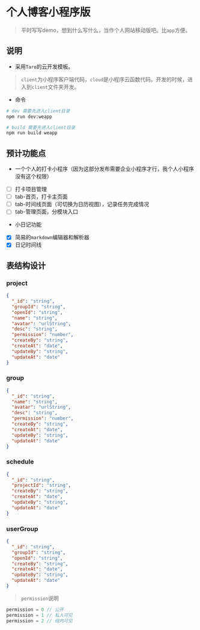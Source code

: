 # 个人博客小程序版

> 平时写写demo，想到什么写什么，当作个人网站移动版吧。比`app`方便。

## 说明

+ 采用`Taro`的云开发模板。  
> `client`为小程序客户端代码，`cloud`是小程序云函数代码。开发的时候，进入到`client`文件夹开发。  

+ 命令
```bash
# dev 需要先进入client目录
npm run dev:weapp

# build 需要先进入client目录
npm run build weapp

```

## 预计功能点  
+ 一个个人的打卡小程序（因为这部分发布需要企业小程序才行，我个人小程序没有这个权限）  
 - [ ] 打卡项目管理
 - [ ] tab-首页，打卡主页面
 - [ ] tab-时间线页面（可切换为日历视图），记录任务完成情况
 - [ ] tab-管理页面，分模块入口

+ 小日记功能  
 - [x] 简易的`markdown`编辑器和解析器
 - [x] 日记时间线

## 表结构设计

### project

```json
{
  "_id": "string",
  "groupId": "string",
  "openId": "string",
  "name": "string",
  "avatar": "urlString",
  "desc": "string",
  "permission": "number",
  "createBy": "string",
  "createAt": "date",
  "updateBy": "string",
  "updateAt": "date"
}
```

### group  

```json
{
  "_id": "string",
  "name": "string",
  "avatar": "urlString",
  "desc": "string",
  "permission": "number",
  "createBy": "string",
  "createAt": "date",
  "updateBy": "string",
  "updateAt": "date"
}
```

### schedule

```json
{
  "_id": "string",
  "projectId": "string",
  "createBy": "string",
  "createAt": "date",
  "updateBy": "string",
  "updateAt": "date"
}
```  

### userGroup

```json
{
  "_id": "string",
  "groupId": "string",
  "openId": "string",
  "createBy": "string",
  "createAt": "date",
  "updateBy": "string",
  "updateAt": "date"
}
```

> `permission`说明

```js
permission = 0 // 公开
permission = 1 // 私人可见
permission = 2 // 组内可见
```  
